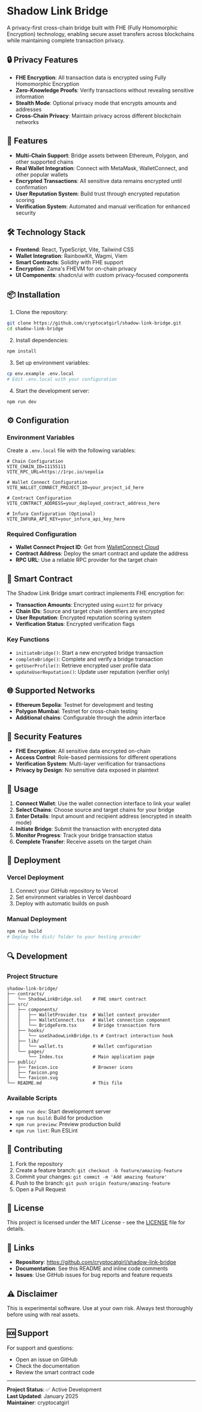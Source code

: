 # Shadow Link Bridge

A privacy-first cross-chain bridge built with FHE (Fully Homomorphic Encryption) technology, enabling secure asset transfers across blockchains while maintaining complete transaction privacy.

## 🔒 Privacy Features

- **FHE Encryption**: All transaction data is encrypted using Fully Homomorphic Encryption
- **Zero-Knowledge Proofs**: Verify transactions without revealing sensitive information
- **Stealth Mode**: Optional privacy mode that encrypts amounts and addresses
- **Cross-Chain Privacy**: Maintain privacy across different blockchain networks

## 🚀 Features

- **Multi-Chain Support**: Bridge assets between Ethereum, Polygon, and other supported chains
- **Real Wallet Integration**: Connect with MetaMask, WalletConnect, and other popular wallets
- **Encrypted Transactions**: All sensitive data remains encrypted until confirmation
- **User Reputation System**: Build trust through encrypted reputation scoring
- **Verification System**: Automated and manual verification for enhanced security

## 🛠️ Technology Stack

- **Frontend**: React, TypeScript, Vite, Tailwind CSS
- **Wallet Integration**: RainbowKit, Wagmi, Viem
- **Smart Contracts**: Solidity with FHE support
- **Encryption**: Zama's FHEVM for on-chain privacy
- **UI Components**: shadcn/ui with custom privacy-focused components

## 📦 Installation

1. Clone the repository:
```bash
git clone https://github.com/cryptocatgirl/shadow-link-bridge.git
cd shadow-link-bridge
```

2. Install dependencies:
```bash
npm install
```

3. Set up environment variables:
```bash
cp env.example .env.local
# Edit .env.local with your configuration
```

4. Start the development server:
```bash
npm run dev
```

## ⚙️ Configuration

### Environment Variables

Create a `.env.local` file with the following variables:

```env
# Chain Configuration
VITE_CHAIN_ID=11155111
VITE_RPC_URL=https://1rpc.io/sepolia

# Wallet Connect Configuration
VITE_WALLET_CONNECT_PROJECT_ID=your_project_id_here

# Contract Configuration
VITE_CONTRACT_ADDRESS=your_deployed_contract_address_here

# Infura Configuration (Optional)
VITE_INFURA_API_KEY=your_infura_api_key_here
```

### Required Configuration

- **Wallet Connect Project ID**: Get from [WalletConnect Cloud](https://cloud.walletconnect.com/)
- **Contract Address**: Deploy the smart contract and update the address
- **RPC URL**: Use a reliable RPC provider for the target chain

## 🔧 Smart Contract

The Shadow Link Bridge smart contract implements FHE encryption for:

- **Transaction Amounts**: Encrypted using `euint32` for privacy
- **Chain IDs**: Source and target chain identifiers are encrypted
- **User Reputation**: Encrypted reputation scoring system
- **Verification Status**: Encrypted verification flags

### Key Functions

- `initiateBridge()`: Start a new encrypted bridge transaction
- `completeBridge()`: Complete and verify a bridge transaction
- `getUserProfile()`: Retrieve encrypted user profile data
- `updateUserReputation()`: Update user reputation (verifier only)

## 🌐 Supported Networks

- **Ethereum Sepolia**: Testnet for development and testing
- **Polygon Mumbai**: Testnet for cross-chain testing
- **Additional chains**: Configurable through the admin interface

## 🔐 Security Features

- **FHE Encryption**: All sensitive data encrypted on-chain
- **Access Control**: Role-based permissions for different operations
- **Verification System**: Multi-layer verification for transactions
- **Privacy by Design**: No sensitive data exposed in plaintext

## 📱 Usage

1. **Connect Wallet**: Use the wallet connection interface to link your wallet
2. **Select Chains**: Choose source and target chains for your bridge
3. **Enter Details**: Input amount and recipient address (encrypted in stealth mode)
4. **Initiate Bridge**: Submit the transaction with encrypted data
5. **Monitor Progress**: Track your bridge transaction status
6. **Complete Transfer**: Receive assets on the target chain

## 🚀 Deployment

### Vercel Deployment

1. Connect your GitHub repository to Vercel
2. Set environment variables in Vercel dashboard
3. Deploy with automatic builds on push

### Manual Deployment

```bash
npm run build
# Deploy the dist/ folder to your hosting provider
```

## 🔍 Development

### Project Structure

```
shadow-link-bridge/
├── contracts/
│   └── ShadowLinkBridge.sol    # FHE smart contract
├── src/
│   ├── components/
│   │   ├── WalletProvider.tsx  # Wallet context provider
│   │   ├── WalletConnect.tsx   # Wallet connection component
│   │   └── BridgeForm.tsx      # Bridge transaction form
│   ├── hooks/
│   │   └── useShadowLinkBridge.ts # Contract interaction hook
│   ├── lib/
│   │   └── wallet.ts           # Wallet configuration
│   └── pages/
│       └── Index.tsx           # Main application page
├── public/
│   ├── favicon.ico             # Browser icons
│   ├── favicon.png
│   └── favicon.svg
└── README.md                   # This file
```

### Available Scripts

- `npm run dev`: Start development server
- `npm run build`: Build for production
- `npm run preview`: Preview production build
- `npm run lint`: Run ESLint

## 🤝 Contributing

1. Fork the repository
2. Create a feature branch: `git checkout -b feature/amazing-feature`
3. Commit your changes: `git commit -m 'Add amazing feature'`
4. Push to the branch: `git push origin feature/amazing-feature`
5. Open a Pull Request

## 📄 License

This project is licensed under the MIT License - see the [LICENSE](LICENSE) file for details.

## 🔗 Links

- **Repository**: https://github.com/cryptocatgirl/shadow-link-bridge
- **Documentation**: See this README and inline code comments
- **Issues**: Use GitHub issues for bug reports and feature requests

## ⚠️ Disclaimer

This is experimental software. Use at your own risk. Always test thoroughly before using with real assets.

## 🆘 Support

For support and questions:
- Open an issue on GitHub
- Check the documentation
- Review the smart contract code

---

**Project Status**: ✅ Active Development  
**Last Updated**: January 2025  
**Maintainer**: cryptocatgirl